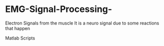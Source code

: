 # EMG-Signal-Processing-
Electron Signals from the muscle 
It is a neuro signal due to some reactions that happen 


Matlab Scripts
